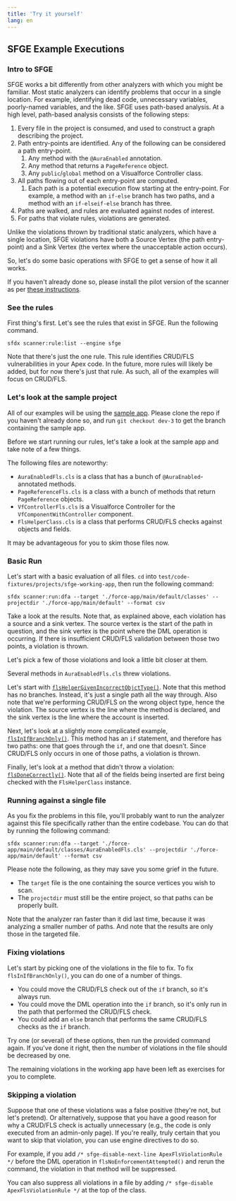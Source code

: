 ```yaml
---
title: 'Try it yourself'
lang: en
---
```


## SFGE Example Executions

### Intro to SFGE
SFGE works a bit differently from other analyzers with which you might be familiar. Most static analyzers can identify
problems that occur in a single location. For example, identifying dead code, unnecessary variables, poorly-named
variables, and the like.
SFGE uses path-based analysis. At a high level, path-based analysis consists of the following steps:
1. Every file in the project is consumed, and used to construct a graph describing the project.
2. Path entry-points are identified. Any of the following can be considered a path entry-point.
   1. Any method with the `@AuraEnabled` annotation.
   2. Any method that returns a `PageReference` object.
   3. Any `public`/`global` method on a Visualforce Controller class.
3. All paths flowing out of each entry-point are computed.
   1. Each path is a potential execution flow starting at the entry-point. For example, a method with an `if-else` branch
has two paths, and a method with an `if-elseif-else` branch has three.
4. Paths are walked, and rules are evaluated against nodes of interest.
5. For paths that violate rules, violations are generated.

Unlike the violations thrown by traditional static analyzers, which have a single location, SFGE violations have both a
Source Vertex (the path entry-point) and a Sink Vertex (the vertex where the unacceptable action occurs).

So, let's do some basic operations with SFGE to get a sense of how it all works.

If you haven't already done so, please install the pilot version of the scanner as per [these instructions](./en/v3.x/getting-started/install).

### See the rules
First thing's first. Let's see the rules that exist in SFGE. Run the following command.
```
sfdx scanner:rule:list --engine sfge
```
Note that there's just the one rule. This rule identifies CRUD/FLS vulnerabilities in your Apex code. In the future, more
rules will likely be added, but for now there's just that rule. As such, all of the examples will focus on CRUD/FLS.

### Let's look at the sample project
All of our examples will be using the [sample app](https://github.com/forcedotcom/sfdx-scanner/tree/dev-3/test/code-fixtures/projects/sfge-working-app/force-app/main/default).
Please clone the repo if you haven't already done so, and run `git checkout dev-3` to get the branch containing the
sample app.

Before we start running our rules, let's take a look at the sample app and take note of a few things.

The following files are noteworthy:
- `AuraEnabledFls.cls` is a class that has a bunch of `@AuraEnabled`-annotated methods.
- `PageReferenceFls.cls` is a class with a bunch of methods that return `PageReference` objects.
- `VfControllerFls.cls` is a Visualforce Controller for the `VfComponentWithController` component.
- `FlsHelperClass.cls` is a class that performs CRUD/FLS checks against objects and fields.

It may be advantageous for you to skim those files now.

### Basic Run
Let's start with a basic evaluation of all files. `cd` into `test/code-fixtures/projects/sfge-working-app`, then run the
following command:
```
sfdx scanner:run:dfa --target './force-app/main/default/classes' --projectdir './force-app/main/default' --format csv
```

Take a look at the results. Note that, as explained above, each violation has a source and a sink vertex. The source vertex
is the start of the path in question, and the sink vertex is the point where the DML operation is occurring. If there is
insufficient CRUD/FLS validation between those two points, a violation is thrown.

Let's pick a few of those violations and look a little bit closer at them.

Several methods in `AuraEnabledFls.cls` threw violations.

Let's start with [`flsHelperGivenIncorrectObjctType()`](https://github.com/forcedotcom/sfdx-scanner/blob/dev-3/test/code-fixtures/projects/sfge-working-app/force-app/main/default/classes/AuraEnabledFls.cls#L4).
Note that this method has no branches. Instead, it's just a single path all the way through. Also note that we're performing
CRUD/FLS on the wrong object type, hence the violation. The source vertex is the line where the method is declared, and
the sink vertex is the line where the account is inserted.

Next, let's look at a slightly more complicated example, [`flsInIfBranchOnly()`](https://github.com/forcedotcom/sfdx-scanner/blob/dev-3/test/code-fixtures/projects/sfge-working-app/force-app/main/default/classes/AuraEnabledFls.cls#L60).
This method has an `if` statement, and therefore has two paths: one that goes through the `if`, and one that doesn't. Since
CRUD/FLS only occurs in one of those paths, a violation is thrown.

Finally, let's look at a method that didn't throw a violation: [`flsDoneCorrectly()`](https://github.com/forcedotcom/sfdx-scanner/blob/dev-3/test/code-fixtures/projects/sfge-working-app/force-app/main/default/classes/AuraEnabledFls.cls#L76).
Note that all of the fields being inserted are first being checked with the `FlsHelperClass` instance.

### Running against a single file
As you fix the problems in this file, you'll probably want to run the analyzer against this file specifically rather than
the entire codebase. You can do that by running the following command:
```
sfdx scanner:run:dfa --target './force-app/main/default/classes/AuraEnabledFls.cls' --projectdir './force-app/main/default' --format csv
```
Please note the following, as they may save you some grief in the future.
- The `target` file is the one containing the source vertices you wish to scan.
- The `projectdir` must still be the entire project, so that paths can be properly built.

Note that the analyzer ran faster than it did last time, because it was analyzing a smaller number of paths. And note that
the results are only those in the targeted file.

### Fixing violations
Let's start by picking one of the violations in the file to fix. To fix `flsInIfBranchOnly()`, you can do one of a number
of things.
- You could move the CRUD/FLS check out of the `if` branch, so it's always run.
- You could move the DML operation into the `if` branch, so it's only run in the path that performed the CRUD/FLS check.
- You could add an `else` branch that performs the same CRUD/FLS checks as the `if` branch.

Try one (or several) of these options, then run the provided command again. If you've done it right, then the number of
violations in the file should be decreased by one.

The remaining violations in the working app have been left as exercises for you to complete.

### Skipping a violation
Suppose that one of these violations was a false positive (they're not, but let's pretend). Or alternatively, suppose that
you have a good reason for why a CRUD/FLS check is actually unnecessary (e.g., the code is only executed from an admin-only page).
If you're really, truly certain that you want to skip that violation, you can use engine directives to do so.

For example, if you add `/* sfge-disable-next-line ApexFlsViolationRule */` before the DML operation in `flsNoEnforcementAttempted()`
and rerun the command, the violation in that method will be suppressed.

You can also suppress all violations in a file by adding `/* sfge-disable ApexFlsViolationRule */` at the top of the class.
